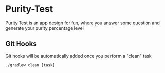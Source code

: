 # Purity-Test
Purity Test is an app design for fun, where you answer some question and generate your purity percentage level

## Git Hooks

Git hooks will be automatically added once you perform a "clean" task

```shell
./gradlew clean [task]
```
